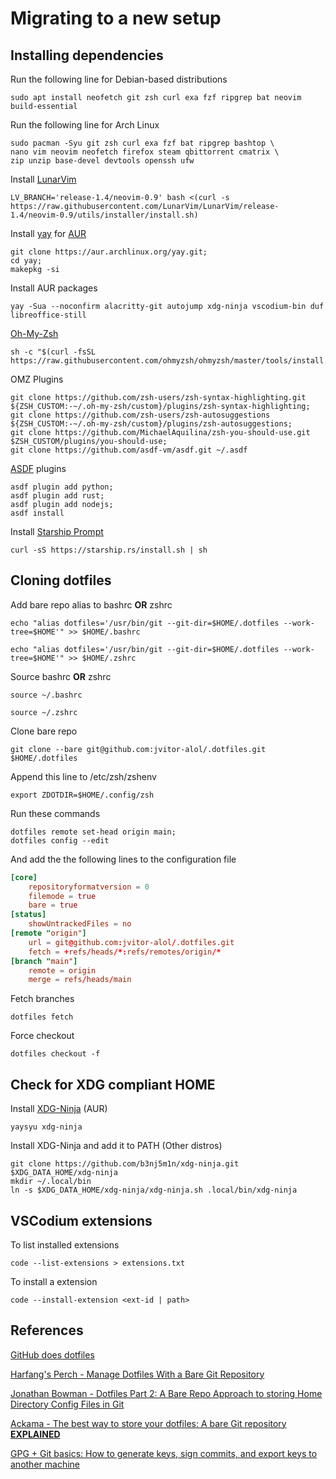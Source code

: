 # Migrating to a new setup

## Installing dependencies

Run the following line for Debian-based distributions
```console
sudo apt install neofetch git zsh curl exa fzf ripgrep bat neovim build-essential
```

Run the following line for Arch Linux
```console
sudo pacman -Syu git zsh curl exa fzf bat ripgrep bashtop \
nano vim neovim neofetch firefox steam qbittorrent cmatrix \
zip unzip base-devel devtools openssh ufw
```

Install [LunarVim](https://www.lunarvim.org/docs/installation)
```console
LV_BRANCH='release-1.4/neovim-0.9' bash <(curl -s https://raw.githubusercontent.com/LunarVim/LunarVim/release-1.4/neovim-0.9/utils/installer/install.sh)
```

Install [yay](https://github.com/Jguer/yay) for [AUR](https://aur.archlinux.org/)
```console
git clone https://aur.archlinux.org/yay.git;
cd yay;
makepkg -si
```

Install AUR packages
```console
yay -Sua --noconfirm alacritty-git autojump xdg-ninja vscodium-bin duf libreoffice-still
```

[Oh-My-Zsh](https://github.com/ohmyzsh/ohmyzsh)
```console
sh -c "$(curl -fsSL https://raw.githubusercontent.com/ohmyzsh/ohmyzsh/master/tools/install.sh)"
```

OMZ Plugins
```console
git clone https://github.com/zsh-users/zsh-syntax-highlighting.git ${ZSH_CUSTOM:-~/.oh-my-zsh/custom}/plugins/zsh-syntax-highlighting;
git clone https://github.com/zsh-users/zsh-autosuggestions ${ZSH_CUSTOM:-~/.oh-my-zsh/custom}/plugins/zsh-autosuggestions;
git clone https://github.com/MichaelAquilina/zsh-you-should-use.git $ZSH_CUSTOM/plugins/you-should-use;
git clone https://github.com/asdf-vm/asdf.git ~/.asdf
```

[ASDF](https://github.com/asdf-vm/asdf) plugins
```console
asdf plugin add python;
asdf plugin add rust;
asdf plugin add nodejs;
asdf install
```

Install [Starship Prompt](https://starship.rs/guide/#%F0%9F%9A%80-installation)
```console
curl -sS https://starship.rs/install.sh | sh
```

## Cloning dotfiles

Add bare repo alias to bashrc **OR** zshrc
```console
echo "alias dotfiles='/usr/bin/git --git-dir=$HOME/.dotfiles --work-tree=$HOME'" >> $HOME/.bashrc
```
```console
echo "alias dotfiles='/usr/bin/git --git-dir=$HOME/.dotfiles --work-tree=$HOME'" >> $HOME/.zshrc
```

Source bashrc **OR** zshrc
```console
source ~/.bashrc
```
```console
source ~/.zshrc
```

Clone bare repo
```console
git clone --bare git@github.com:jvitor-alol/.dotfiles.git $HOME/.dotfiles
```

Append this line to /etc/zsh/zshenv
```console
export ZDOTDIR=$HOME/.config/zsh
```

Run these commands
```console
dotfiles remote set-head origin main;
dotfiles config --edit
```

And add the the following lines to the configuration file
```toml
[core]
	repositoryformatversion = 0
	filemode = true
	bare = true
[status]
	showUntrackedFiles = no
[remote "origin"]
	url = git@github.com:jvitor-alol/.dotfiles.git
	fetch = +refs/heads/*:refs/remotes/origin/*
[branch "main"]
	remote = origin
	merge = refs/heads/main
```

Fetch branches
```console
dotfiles fetch
```

Force checkout
```console
dotfiles checkout -f
```

## Check for XDG compliant HOME

Install [XDG-Ninja](https://github.com/b3nj5m1n/xdg-ninja) (AUR)
```console
yaysyu xdg-ninja
```

Install XDG-Ninja and add it to PATH (Other distros)
```console
git clone https://github.com/b3nj5m1n/xdg-ninja.git $XDG_DATA_HOME/xdg-ninja
mkdir ~/.local/bin
ln -s $XDG_DATA_HOME/xdg-ninja/xdg-ninja.sh .local/bin/xdg-ninja 
```

## VSCodium extensions

To list installed extensions
```console
code --list-extensions > extensions.txt
```

To install a extension
```console
code --install-extension <ext-id | path>
```

## References

[GitHub does dotfiles](https://dotfiles.github.io/)

[Harfang's Perch - Manage Dotfiles With a Bare Git Repository](https://harfangk.github.io/2016/09/18/manage-dotfiles-with-a-git-bare-repository.html)

[Jonathan Bowman - Dotfiles Part 2: A Bare Repo Approach to storing Home Directory Config Files in Git](https://www.bowmanjd.com/dotfiles/dotfiles-2-bare-repo/)

[Ackama - The best way to store your dotfiles: A bare Git repository **EXPLAINED**](https://www.ackama.com/what-we-think/the-best-way-to-store-your-dotfiles-a-bare-git-repository-explained/)

[GPG + Git basics: How to generate keys, sign commits, and export keys to another machine](https://aalonso.dev/blog/2022/how-to-generate-gpg-keys-sign-commits-and-export-keys-to-another-machine)

